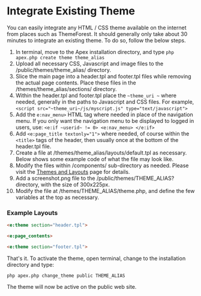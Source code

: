 
# Integrate Existing Theme

You can easily integrate any HTML / CSS theme available on the internet from places such as ThemeForest.  It should generally only take about 30 minutes to integrate 
an existing theme.  To do so, follow the below steps.

1. In terminal, move to the Apex installation directory, and type `php apex.php create theme theme_alias`
2.  Upload all necessary CSS, Javascript and image files to the /public/themes/theme_alias/ directory.
3. Slice the main page into a header.tpl and footer.tpl files while removing the actual page contents.  Place these files in the /themes/theme_alias/sections/ directory.
4. Within the header.tpl and footer.tpl place the `~theme_uri ~` where needed, generally in the paths to Javascript and CSS files.  For example, `<script src="~theme_uri~/js/myscript.js" type="text/javascript">`
5. Add the `e:nav_menu>` HTML tag where needed in place of the navigation menu.  If you only want the navigation menu to be displayed to logged in users, use: `<e:if ~userid~ != 0> <e:nav_menu> </e:if>` 
6. Add `<e:page_title textonly="1">` where needed, of course within the `<title>` tags of the header, then usually once at the bottom of the header.tpl file.
7. Create a file at /themes/theme_alias/layouts/default.tpl as necessary.  Below shows some example code of what the file may look like.
8. Modify the files within /components/ sub-directory as needed.  Please visit the [Themes and Layouts](themes.md) page for details.
9. Add a screenshot.png file to the /public/themes/THEME_ALIAS? directory, with the size of 300x225px.
10.  Modify the file at /themes/THEME_ALIAS/theme.php, and define the few variables at the top as necessary.

### Example Layouts

~~~html
<e:theme section="header.tpl">

<e:page_contents>

<e:theme section="footer.tpl">
~~~

That's it.  To activate the theme, open terminal, change to the installation directory and type:

`php apex.php change_theme public THEME_ALIAS`

The theme will now be active on the public web site.  



